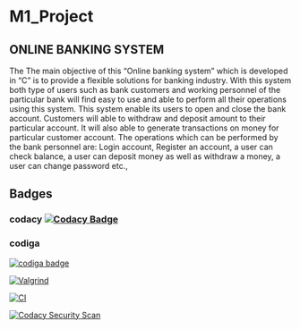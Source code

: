 # M1_Project


 ## ONLINE BANKING SYSTEM
 The The main objective of this “Online banking system” which is developed in “C” is to provide a flexible solutions for banking industry. With this system both type of users such as bank customers and working personnel of the particular bank will find easy to use and able to perform all their operations using this system. This system enable its users to open and close the bank account. Customers will able to withdraw and deposit amount to their particular account. It will also able to generate transactions on money for particular customer account. The operations which can be performed by the bank personnel are: Login account, Register an account, a user can check balance, a user can deposit money as well as withdraw a money, a user can change password etc.,
 

## Badges
  ### codacy [![Codacy Badge](https://app.codacy.com/project/badge/Grade/5de5e2855e1b4e7ca5548fbc0bb78b4f)](https://www.codacy.com/gh/Bhargavikonda15/M1_Project/dashboard?utm_source=github.com&amp;utm_medium=referral&amp;utm_content=Bhargavikonda15/M1_Project&amp;utm_campaign=Badge_Grade)

 ### codiga <a href="https://app.codiga.io/public/user/github/Bhargavikonda15">
   <img src="https://api.codiga.io/public/badge/user/github/Bhargavikonda15?style=light" alt="codiga badge" />
</a>

[![Valgrind](https://github.com/Bhargavikonda15/M1_Project/actions/workflows/Valgrind.yml/badge.svg)](https://github.com/Bhargavikonda15/M1_Project/actions/workflows/Valgrind.yml)

[![CI](https://github.com/Bhargavikonda15/M1_Project/actions/workflows/checkcpp.yml/badge.svg)](https://github.com/Bhargavikonda15/M1_Project/actions/workflows/checkcpp.yml)

[![Codacy Security Scan](https://github.com/Bhargavikonda15/M1_Project/actions/workflows/codacy.yml/badge.svg)](https://github.com/Bhargavikonda15/M1_Project/actions/workflows/codacy.yml)
